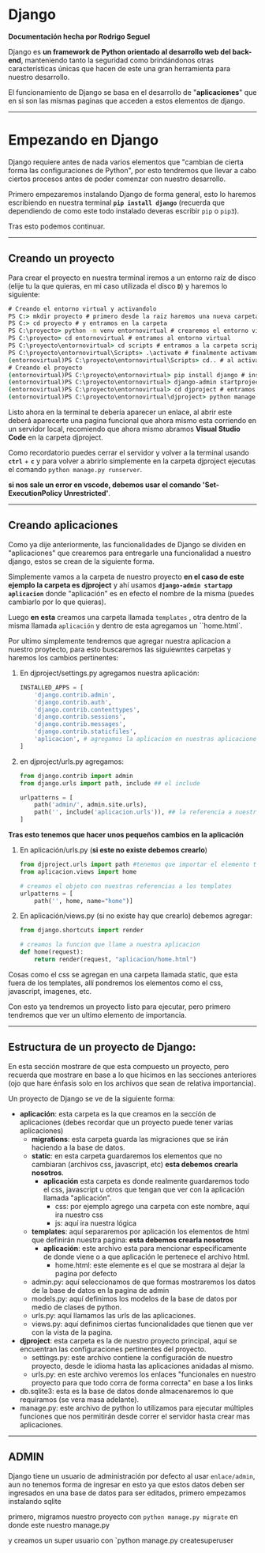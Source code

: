 # Django

**Documentación hecha por Rodrigo Seguel**

Django es **un framework de Python orientado al desarrollo web del back-end**, manteniendo tanto la seguridad como brindándonos otras características únicas que hacen de este una gran herramienta para nuestro desarrollo.

El funcionamiento de Django se basa en el desarrollo de "**aplicaciones**" que en si son las mismas paginas que acceden a estos elementos de django.

---

# Empezando en Django

Django requiere antes de nada varios elementos que "cambian de cierta forma las configuraciones de Python", por esto tendremos que llevar a cabo ciertos procesos antes de poder comenzar con nuestro desarrollo.

Primero empezaremos instalando Django de forma general, esto lo haremos escribiendo en nuestra terminal **`pip install django`** (recuerda que dependiendo de como este todo instalado deveras escribir `pip` o `pip3`).

Tras esto podemos continuar.

---

## Creando un proyecto

Para crear el proyecto en nuestra terminal iremos a un entorno raíz de disco (elije tu la que quieras, en mi caso utilizada el disco **`D`**) y haremos lo siguiente:

~~~cmd
# Creando el entorno virtual y activandolo
PS C:> mkdir proyecto # primero desde la raiz haremos una nueva carpeta (la llamare proyecto)
PS C:> cd proyecto # y entramos en la carpeta
PS C:\proyecto> python -m venv entornovirtual # crearemos el entorno virtual dentro de esta carpeta
PS C:\proyecto> cd entornovirtual # entramos al entorno virtual
PS C:\proyecto\entornovirtual> cd scripts # entramos a la carpeta scripts (que se creo en el entorno)
PS C:\proyecto\entornovirtual\Scripts> .\activate # finalmente activamos el entorno virtual
(entornovirtual)PS C:\proyecto\entornovirtual\Scripts> cd.. # al activarlo veremos el nombre al inicio de la terminal (volvemos atras)
# Creando el proyecto 
(entornovirtual)PS C:\proyecto\entornovirtual> pip install django # instalamos django dentro de del proyecto
(entornovirtual)PS C:\proyecto\entornovirtual> django-admin startproject djproject # creamos el proyecto con el nombre djproject
(entornovirtual)PS C:\proyecto\entornovirtual> cd djproject # entramos en el projecto
(entornovirtual)PS C:\proyecto\entornovirtual\djproject> python manage.py runserver # corremos el proyecto desde la carpeta del mismo
~~~

Listo ahora en la terminal te debería aparecer un enlace, al abrir este deberá aparecerte una pagina funcional que ahora mismo esta corriendo en un servidor local, recomiendo que ahora mismo abramos **Visual Studio Code** en la carpeta djproject.

Como recordatorio puedes cerrar el servidor y volver a la terminal usando **`ctrl`** + **`c`** y para volver a abrirlo simplemente en la carpeta djproject ejecutas el comando `python manage.py runserver`.

**si nos sale un error en vscode, debemos usar el comando 'Set-ExecutionPolicy Unrestricted'**.

---

## Creando aplicaciones

Como ya dije anteriormente, las funcionalidades de Django se dividen en "aplicaciones" que crearemos para entregarle una funcionalidad a nuestro django, estos se crean de la siguiente forma.

Simplemente vamos a la carpeta de nuestro proyecto **en el caso de este ejemplo la carpeta es djproject** y ahí usamos  **`django-admin startapp aplicacion`** donde "aplicación" es en efecto el nombre de la misma (puedes cambiarlo por lo que quieras).

Luego **en esta** creamos una carpeta llamada `templates` , otra dentro de la misma llamada `aplicación` y dentro de esta agregamos un ``home.html`.

Por ultimo simplemente tendremos que agregar nuestra aplicacion a nuestro proytecto, para esto buscaremos las siguiewntes carpetas y haremos los cambios pertinentes:

1. En djproject/settings.py agregamos nuestra aplicación:

   ~~~python
   INSTALLED_APPS = [
       'django.contrib.admin',
       'django.contrib.auth',
       'django.contrib.contenttypes',
       'django.contrib.sessions',
       'django.contrib.messages',
       'django.contrib.staticfiles',
       'aplicacion', # agregamos la aplicacion en nuestras aplicaciones instaladas
   ]
   ~~~

2. en djproject/urls.py agregamos:

   ~~~python
   from django.contrib import admin
   from django.urls import path, include ## el include
   
   urlpatterns = [
       path('admin/', admin.site.urls),
       path('', include('aplicacion.urls')), ## la referencia a nuestro home
   ]
   ~~~

**Tras esto tenemos que hacer unos pequeños cambios en la aplicación**

1. En aplicación/urls.py (**si este no existe debemos crearlo**)

   ~~~python
   from djproject.urls import path #tenemos que importar el elemento traido desde el proyecto creado
   from aplicacion.views import home
   
   # creamos el objeto con nuestras referencias a los templates
   urlpatterns = [
       path('', home, name="home")]
   ~~~

2. En aplicación/views.py (si no existe hay que crearlo) debemos agregar:

   ~~~python
   from django.shortcuts import render
   
   # creamos la funcion que llame a nuestra aplicacion
   def home(request):
       return render(request, "aplicacion/home.html")
   ~~~

Cosas como el css se agregan en una carpeta llamada static, que esta fuera de los templates, allí pondremos los elementos como el css, javascript, imagenes, etc.

Con esto ya tendremos un proyecto listo para ejecutar, pero primero tendremos que ver un ultimo elemento de importancia.

---

## Estructura de un proyecto de Django:

En esta sección mostrare de que esta compuesto un proyecto, pero recuerda que mostrare en base a lo que hicimos en las secciones anteriores (ojo que hare énfasis solo en los archivos que sean de relativa importancia).

Un proyecto de Django se ve de la siguiente forma:

+ **aplicación**: esta carpeta es la que creamos en la sección de aplicaciones (debes recordar que un proyecto puede tener varias aplicaciones)
  + **migrations**: esta carpeta guarda las migraciones que se irán haciendo a la base de datos.
  + **static**: en esta carpeta guardaremos los elementos que no cambiaran (archivos css, javascript, etc) **esta debemos crearla nosotros**.
    + **aplicación** esta carpeta es donde realmente guardaremos todo el css, javascript u otros que tengan que ver con la aplicación llamada "aplicación".
      + css: por ejemplo agrego una carpeta con este nombre, aquí ira nuestro css
      + js: aquí ira nuestra lógica
  + **templates**: aquí separaremos por aplicación los elementos de html que definirán nuestra pagina: **esta debemos crearla nosotros**
    + **aplicación**: este archivo esta para mencionar específicamente de donde viene o a que aplicación le pertenece el archivo html.
      + home.html: este elemente es el que se mostrara al dejar la pagina por defecto
  + admin.py: aquí seleccionamos de que formas mostraremos los datos de la base de datos en la pagina de admin
  + models.py: aquí definimos los modelos de la base de datos por medio de clases de python.
  + urls.py: aquí llamamos las urls de las aplicaciones.
  + views.py: aquí definimos ciertas funcionalidades que tienen que ver con la vista de la pagina.
+ **djproject**: esta carpeta es la de nuestro proyecto principal, aquí se encuentran las configuraciones pertinentes del proyecto.
  + settings.py: este archivo contiene la configuración de nuestro proyecto, desde le idioma hasta las aplicaciones anidadas al mismo.
  + urls.py: en este archivo veremos los enlaces "funcionales en nuestro proyecto para que todo corra de forma correcta" en base a los links
+ db.sqlite3: esta es la base de datos donde almacenaremos lo que requiramos (se vera masa adelante).
+ manage.py: este archivo de python lo utilizamos para ejecutar múltiples funciones que nos permitirán desde correr el servidor hasta crear mas aplicaciones.

---

## ADMIN

Django tiene un usuario de administración por defecto al usar `enlace/admin`, aun no tenemos forma de ingresar en esto ya que estos datos deben ser ingresados en una base de datos para ser editados, primero empezamos instalando sqlite

primero, migramos nuestro proyecto con `python manage.py migrate` en donde este nuestro manage.py

y creamos un super usuario con `python manage.py createsuperuser

